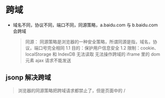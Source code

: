 # 跨域

- 域名不同，协议不同，端口不同，同源策略，a.baidu.com 与 b.baidu.com 会跨域

  > 同源：
  > 同源策略是浏览器的一种安全策略，所谓同源是指，域名，协议，端口号完全相同
  > 1.1 目的：保护用户信息安全
  > 1.2 限制：cookie、localStorage 和 IndexDB 无法读取
  > 无法操作跨域的 iframe 里的 dom 元素
  > ajax 请求不能发送

## jsonp 解决跨域

> 浏览器的同源策略把跨域请求都禁止了，但是页面中的 /<script/>/<img/>/<iframe/>标签是例外，不受同源策略限制。
> Jsonp 就是利用 /<script/> 标签跨域特性进行跨域数据访问。
> JSONP 的理念就是，与服务端约定好一个回调函数名，服务端接收到请求后，将返回一段 Javascript，在这段 Javascript 代码中调用了约定好的回调函数，并且将数据作为参数进行传递。当网页接收到这段 Javascript 代码后，就会执行这个回调函数，这时数据已经成功传输到客>户端了

---

## cors 跨域

- 服务器实现了 CORS 接口，就可以跨源通信。
- 浏览器将 CORS 请求分成两类：简单请求（simple request）和非简单请求（not-so-simple request）。

1. 请求方法是以下三种方法之一：（也就是说如果你的请求方法是什么 put、delete 等肯定是非简单请求）
   HEAD
   GET
   POST
2. HTTP 的头信息不超出以下几种字段：（如果比这些请求头多，那么一定是非简单请求）

```
Accept
Accept-Language
Content-Language
Last-Event-ID
Content-Type：只限于三个值application/x-www-form-urlencoded、multipart/form-data、text/plain，
```

也就是说，如果你发送的 application/json 格式的数据，那么肯定是非简单请求，

> vue 的 axios 默认的请求体信息格式是 json 的，ajax 默认是 urlencoded 的。
> 简单请求：一次请求
> 非简单请求：两次请求，在发送数据之前会先发一次请求用于做“预检”，只有“预检”通过后才再发送一次请求用于数据传输。
>
> - 关于“预检”
>   请求方式：OPTIONS
>   - “预检”其实做检查，检查如果通过则允许传输数据，检查不通过则不再发送真正想要发送的消息
>   - 如何“预检”
>     => 如果复杂请求是 PUT 等请求，则服务端需要设置允许某请求，否则“预检”不通过
>     Access-Control-Request-Method
>     => 如果复杂请求设置了请求头，则服务端需要设置允许某请求头，否则“预检”不通过
>     ccess-Control-Request-Headers

> 支持跨域，简单请求
> 服务器设置响应头：Access-Control-Allow-Origin = ‘域名’ 或 ‘\*’
> response.addHeader(“Access-Control-Allow-Origin”, “”);

> 支持跨域，复杂请求
> 由于复杂请求时，首先会发送“预检”请求，如果“预检”成功，则发送真实数据。
> “预检”请求时，允许请求方式则需服务器设置响应头：Access-Control-Request-Method

```
response.addHeader("Access-Control-Allow-Methods", "POST,GET,PUT,DELETE");
```

> “预检”请求时，允许请求头则需服务器设置响应头：Access-Control-Request-Headers

```
response.addHeader("Access-Control-Allow-Headers", "Origin, X-Requested-With,Content-Type,
Accept,jssesionId,appId,sign,nonceStr");
```

> Access-Control-Allow-Credentials
> 该字段可选。它的值是一个布尔值，表示是否允许发送 Cookie。默认情况下，Cookie 不包括在 CORS 请求之中。
> 设为 true，即表示服务器明确许可，Cookie 可以包含在请求中，一起发给服务器。这个值也只能设为 true，
> 如果服务器不要浏览器发送 Cookie，删除该字段即可。

> CORS 请求默认不发送 Cookie 和 HTTP 认证信息。如果要把 Cookie 发到服务器，一方面要服务器同意，
> 指定 Access-Control-Allow-Credentials 字段。

> 服务端设置

```
 Access-Control-Allow-Credentials: true
```

> 必须在 AJAX 请求中打开 withCredentials 属性。 客户端设置 ajax 请求中
> 否则，即使服务器同意发送 Cookie，浏览器也不会发送。或者，服务器要求设置 Cookie，浏览器也不会处理。但是，
> 如果省略 withCredentials 设置，有的浏览器还是会一起发送 Cookie。
> 如果要发送 Cookie，Access-Control-Allow-Origin 就不能设为星号，必须指定明确的、与请求网页一致的域名

> Access-Control-Max-Age
> 该字段可选，用来指定本次预检请求的有效期，单位为秒。

---

> CORS 与 JSONP 的使用目的相同，但是比 JSONP 更强大。
> JSONP 只支持 GET 请求，CORS 支持所有类型的 HTTP 请求。JSONP 的优势在于支持老式浏览器，
> 以及可以向不支持 CORS 的网站请求数据。
